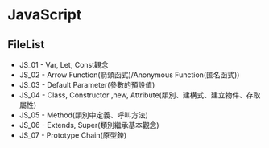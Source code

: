 # JavaScript 
## FileList
- JS_01 - Var, Let, Const觀念
- JS_02 - Arrow Function(箭頭函式)/Anonymous Function(匿名函式))
- JS_03 - Default Parameter(參數的預設值)
- JS_04 - Class, Constructor ,new, Attribute(類別、建構式、建立物件、存取屬性)
- JS_05 - Method(類別中定義、呼叫方法)
- JS_06 - Extends, Super(類別繼承基本觀念)
- JS_07 - Prototype Chain(原型鍊)